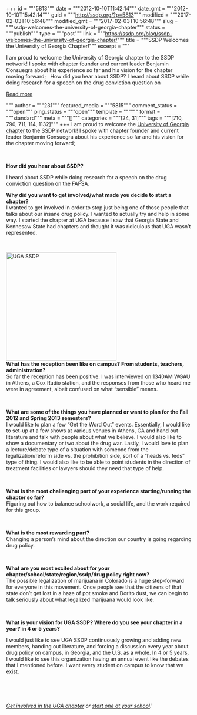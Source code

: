 +++
id = """5813"""
date = """2012-10-10T11:42:14"""
date_gmt = """2012-10-10T15:42:14"""
guid = """http://ssdp.org/?p=5813"""
modified = """2017-02-03T10:56:48"""
modified_gmt = """2017-02-03T10:56:48"""
slug = """ssdp-welcomes-the-university-of-georgia-chapter"""
status = """publish"""
type = """post"""
link = """https://ssdp.org/blog/ssdp-welcomes-the-university-of-georgia-chapter/"""
title = """SSDP Welcomes the University of Georgia Chapter!"""
excerpt = """<p>I am proud to welcome the University of Georgia chapter to the SSDP network! I spoke with chapter founder and current leader Benjamin Consuegra about his experience so far and his vision for the chapter moving forward; &nbsp; How did you hear about SSDP? I heard about SSDP while doing research for a speech on the drug conviction question on</p>
<div class="h10"></div>
<p><a class="more-link2 flat" href="https://ssdp.org/blog/ssdp-welcomes-the-university-of-georgia-chapter/">Read more</a></p>
"""
author = """231"""
featured_media = """5815"""
comment_status = """open"""
ping_status = """open"""
template = """"""
format = """standard"""
meta = """[]"""
categories = """[24, 31]"""
tags = """[710, 790, 711, 114, 1132]"""
+++
I am proud to welcome the <a title="UGA SSDP" href="http://ssdp.org/chapters/mid-atlantic/georgia/university-of-georgia-uga/">University of Georgia chapter</a> to the SSDP network! I spoke with chapter founder and current leader Benjamin Consuegra about his experience so far and his vision for the chapter moving forward;



&nbsp;



<strong>How did you hear about SSDP?</strong>

I heard about SSDP while doing research for a speech on the drug conviction question on the FAFSA.

<div><strong>Why did you want to get involved/what made you decide to start a chapter?</strong></div>

<div>I wanted to get involved in order to stop just being one of those people that talks about our insane drug policy. I wanted to actually try and help in some way. I started the chapter at UGA because I saw that Georgia State and Kennesaw State had chapters and thought it was ridiculous that UGA wasn&#8217;t represented.</div>

&nbsp;

<div></div>

<div><a href="/assets/2012/10/uga.png"><img class="alignright size-medium wp-image-5815" title="UGA SSDP" src="/assets/2012/10/uga-300x294.png" alt="UGA SSDP" width="300" height="294" /></a></div>

<div><strong>What has the reception been like on campus? From students, teachers, administration?</strong></div>

<div>So far the reception has been positive. I was interviewed on 1340AM WGAU in Athens, a Cox Radio station, and the responses from those who heard me were in agreement, albeit confused on what &#8220;sensible&#8221; means.</div>

&nbsp;

<div></div>

<div></div>

<div><strong>What are some of the things you have planned or want to plan for the Fall 2012 and Spring 2013 semesters?</strong></div>

<div>I would like to plan a few &#8220;Get the Word Out&#8221; events. Essentially, I would like to set-up at a few shows at various venues in Athens, GA and hand out literature and talk with people about what we believe. I would also like to show a documentary or two about the drug war. Lastly, I would love to plan a lecture/debate type of a situation with someone from the legalization/reform side vs. the prohibition side, sort of a &#8220;heads vs. feds&#8221; type of thing. I would also like to be able to point students in the direction of treatment facilities or lawyers should they need that type of help.</div>

&nbsp;

<div></div>

<div></div>

<div><strong>What is the most challenging part of your experience starting/running the chapter so far?</strong></div>

<div>Figuring out how to balance schoolwork, a social life, and the work required for this group.</div>

&nbsp;

<div></div>

<div></div>

<div><strong>What is the most rewarding part?</strong></div>

<div>Changing a person&#8217;s mind about the direction our country is going regarding drug policy.</div>

<div></div>

&nbsp;

<div></div>

<div><strong>What are you most excited about for your chapter/school/state/region/ssdp/drug policy right now?</strong></div>

<div>The possible legalization of marijuana in Colorado is a huge step-forward for everyone in this movement. Once people see that the citizens of that state don&#8217;t get lost in a haze of pot smoke and Dorito dust, we can begin to talk seriously about what legalized marijuana would look like.</div>

<div></div>

&nbsp;

<div></div>

<div><strong>What is your vision for UGA SSDP? Where do you see your chapter in a year? in 4 or 5 years?</strong></div>

I would just like to see UGA SSDP continuously growing and adding new members, handing out literature, and forcing a discussion every year about drug policy on campus, in Georgia, and the U.S. as a whole. In 4 or 5 years, I would like to see this organization having an annual event like the debates that I mentioned before. I want every student on campus to know that we exist.



&nbsp;



&nbsp;



<em><a title="UGA SSDP" href="http://ssdp.org/chapters/mid-atlantic/georgia/university-of-georgia-uga/">Get involved in the UGA chapter</a> or <a title="Start an SSDP chapter" href="http://ssdp.org/chapters/start/">start one at your school</a>!</em>
